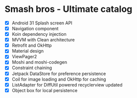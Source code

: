 # Smash bros - Ultimate catalog
- [x] Android 31 Splash screen API
- [x] Navigation component
- [x] Koin dependency injection
- [x] MVVM with Clean architecture
- [x] Retrofit and OkHttp
- [x] Material design
- [x] ViewPager2
- [x] Moshi and moshi-codegen
- [x] Constraint chaining
- [x] Jetpack DataStore for preference persistence
- [x] Coil for image loading and OkHttp for caching
- [x] ListAdapter for DiffUtil powered recyclerview updated
- [x] Object box for local persistence